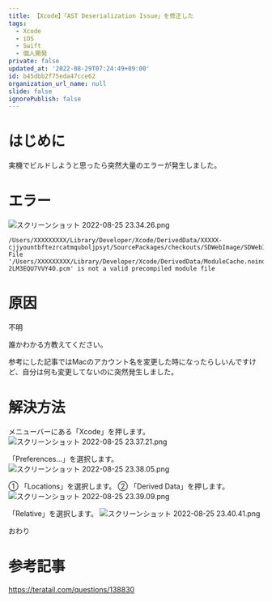 ```yaml
---
title: 【Xcode】「AST Deserialization Issue」を修正した
tags:
  - Xcode
  - iOS
  - Swift
  - 個人開発
private: false
updated_at: '2022-08-29T07:24:49+09:00'
id: b45dbb2f75eda47cce62
organization_url_name: null
slide: false
ignorePublish: false
---
```

# はじめに
実機でビルドしようと思ったら突然大量のエラーが発生しました。


# エラー
![スクリーンショット 2022-08-25 23.34.26.png](https://qiita-image-store.s3.ap-northeast-1.amazonaws.com/0/1745371/fb02daeb-b2b4-53ff-52f5-78260ce2ffb1.png)

```
/Users/XXXXXXXXX/Library/Developer/Xcode/DerivedData/XXXXX-cjjyountbftezrcatmquboljpsyt/SourcePackages/checkouts/SDWebImage/SDWebImage/Core/SDWebImageCompat.h:67:10: File '/Users/XXXXXXXXX/Library/Developer/Xcode/DerivedData/ModuleCache.noindex/25U36CV5033SC/UIKit-2LM3EQU7VVY4O.pcm' is not a valid precompiled module file
```

# 原因
不明

誰かわかる方教えてください。

参考にした記事ではMacのアカウント名を変更した時になったらしいんですけど、自分は何も変更してないのに突然発生しました。

# 解決方法
メニューバーにある「Xcode」を押します。
![スクリーンショット 2022-08-25 23.37.21.png](https://qiita-image-store.s3.ap-northeast-1.amazonaws.com/0/1745371/d012f60c-be45-3df5-de6e-410d5ed14524.png)

「Preferences...」を選択します。
![スクリーンショット 2022-08-25 23.38.05.png](https://qiita-image-store.s3.ap-northeast-1.amazonaws.com/0/1745371/0c75cf62-dd00-40b1-8ad5-841dd94f9a68.png)

① 「Locations」を選択します。
② 「Derived Data」を押します。
![スクリーンショット 2022-08-25 23.39.09.png](https://qiita-image-store.s3.ap-northeast-1.amazonaws.com/0/1745371/263409ec-753b-d5f1-100c-35082cd67694.png)

「Relative」を選択します。
![スクリーンショット 2022-08-25 23.40.41.png](https://qiita-image-store.s3.ap-northeast-1.amazonaws.com/0/1745371/30cc8058-214c-8e98-704c-285c80069a1e.png)

おわり

# 参考記事
https://teratail.com/questions/138830
